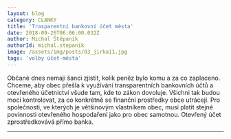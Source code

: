 ```yaml
---
layout: blog
category: CLANKY
title: 'Trasparentní bankovní účet města'
date: 2018-09-26T06:06:00.032Z
author: Michal Štěpaník
authorId: michal.stepanik
image: /assets/img/posts/03_jirka11.jpg
tags: 'volby účet-města'
---
```

Občané dnes nemají šanci zjistit, kolik peněz bylo komu a za co zaplaceno. Chceme, aby obec přešla k využívání transparentních bankovních účtů a otevřeného účetnictví všude tam, kde to zákon dovoluje. Všichni tak budou moci kontrolovat, za co konkrétně se finanční prostředky obce utrácejí. Pro společnosti, ve kterých je většinovým vlastníkem obec, musí platit stejné povinnosti otevřeného hospodaření jako pro obec samotnou. Otevřený účet zprostředkovává přímo banka. 



- - -
